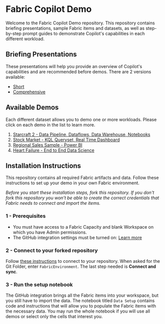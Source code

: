 # Fabric Copilot Demo
Welcome to the Fabric Copilot Demo repository. This repository contains briefing presentations, sample Fabric items and datasets, as well as step-by-step prompt guides to demonstrate Copilot's capabilities in each different workload. 

## Briefing Presentations
These presentations will help you provide an overview of Copilot's capabilities and are recommended before demos. There are 2 versions available:

- [Short](https://github.com/juanlldc/FabricCopilotDemo/blob/8fbbb18965f53544b0c14d896f69cf6af1ef8ddf/Briefing%20Presenations/SHORT%20-%20Fabric%20and%20PBI%20CoPilot%20-%20Briefing%20and%20Demo.pptx)
- [Comprehensive](https://github.com/juanlldc/FabricCopilotDemo/blob/8fbbb18965f53544b0c14d896f69cf6af1ef8ddf/Briefing%20Presenations/COMPREHENSIVE%20-%20Fabric%20and%20PBI%20CoPilot%20-%20Briefing%20and%20Demo.pptx)
## Available Demos
Each different dataset allows you to demo one or more workloads. Please click on each demo in the list to learn more.

1. [Starcraft 2 - Data Pipeline, Dataflows, Data Warehouse, Notebooks](/Demos/Starcraft_2.md)
2. [Stock Market - KQL Queryset, Real Time Dashboard](/Demos/Stock_Market.md)
3. [Regional Sales Sample - Power BI](Demos/Regional_Sales.md)
4. [Heart Failure - End to End Data Science]()

## Installation Instructions
This repository contains all required Fabric artifacts and data. Follow these instructions to set up your demo in your own Fabric environment.

*Before you start these installation steps, fork this repository. If you don't fork this repository you won't be able to create the correct credentials that Fabric needs to connect and import the items.*

### 1 - Prerequisites
- You must have access to a Fabric Capacity and blank Workspace on which you have Admin permissions.
- The GitHub integration settings must be turned on: [Learn more](https://learn.microsoft.com/en-us/fabric/cicd/git-integration/git-get-started?tabs=azure-devops%2CAzure%2Ccommit-to-git#fabric-prerequisites)

### 2 - Connect to your forked repository
Follow [these instructions](https://learn.microsoft.com/en-us/fabric/cicd/git-integration/git-get-started?tabs=github%2CAzure%2Ccommit-to-git#git-prerequisites) to connect to your repository. When asked for the Git Folder, enter `FabricEnvironment`. The last step needed is **Connect and sync**.

### 3 - Run the setup notebook
The GitHub integration brings all the Fabric items into your workspace, but you still have to import the data. The notebook titled `Data Setup` contains code and instructions that will allow you to populate the Fabric items with the necessary data. You may run the whole notebook if you will use all demos or select only the cells that interest you.
